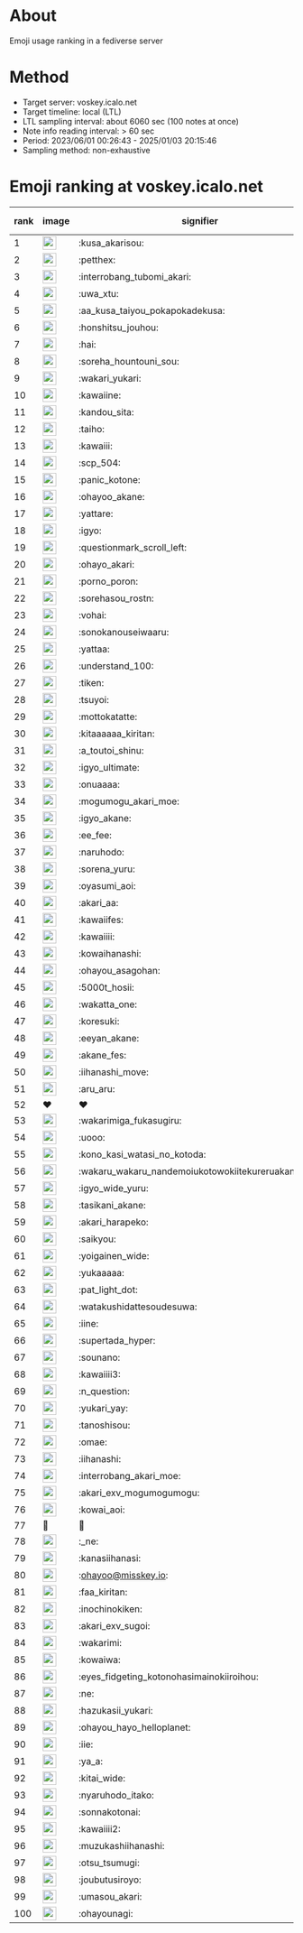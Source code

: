 # About
Emoji usage ranking in a fediverse server

# Method
- Target server: voskey.icalo.net
- Target timeline: local (LTL)
- LTL sampling interval: about 6060 sec (100 notes at once)
- Note info reading interval: > 60 sec
- Period: 2023/06/01 00:26:43 - 2025/01/03 20:15:46 
- Sampling method: non-exhaustive

# Emoji ranking at voskey.icalo.net

|rank|image|signifier|type|frequency score|
|----|----|----|----|----|
|1|<img height="24" src="https://voskey.icalo.net/emoji/kusa_akarisou.webp">|:kusa_akarisou:|custom|36852|
|2|<img height="24" src="https://voskey.icalo.net/emoji/petthex.webp">|:petthex:|custom|28829|
|3|<img height="24" src="https://voskey.icalo.net/emoji/interrobang_tubomi_akari.webp">|:interrobang_tubomi_akari:|custom|14879|
|4|<img height="24" src="https://voskey.icalo.net/emoji/uwa_xtu.webp">|:uwa_xtu:|custom|12638|
|5|<img height="24" src="https://voskey.icalo.net/emoji/aa_kusa_taiyou_pokapokadekusa.webp">|:aa_kusa_taiyou_pokapokadekusa:|custom|11762|
|6|<img height="24" src="https://voskey.icalo.net/emoji/honshitsu_jouhou.webp">|:honshitsu_jouhou:|custom|10280|
|7|<img height="24" src="https://voskey.icalo.net/emoji/hai.webp">|:hai:|custom|8804|
|8|<img height="24" src="https://voskey.icalo.net/emoji/soreha_hountouni_sou.webp">|:soreha_hountouni_sou:|custom|7558|
|9|<img height="24" src="https://voskey.icalo.net/emoji/wakari_yukari.webp">|:wakari_yukari:|custom|7231|
|10|<img height="24" src="https://voskey.icalo.net/emoji/kawaiine.webp">|:kawaiine:|custom|7086|
|11|<img height="24" src="https://voskey.icalo.net/emoji/kandou_sita.webp">|:kandou_sita:|custom|7020|
|12|<img height="24" src="https://voskey.icalo.net/emoji/taiho.webp">|:taiho:|custom|6988|
|13|<img height="24" src="https://voskey.icalo.net/emoji/kawaiii.webp">|:kawaiii:|custom|6767|
|14|<img height="24" src="https://voskey.icalo.net/emoji/scp_504.webp">|:scp_504:|custom|6057|
|15|<img height="24" src="https://voskey.icalo.net/emoji/panic_kotone.webp">|:panic_kotone:|custom|5968|
|16|<img height="24" src="https://voskey.icalo.net/emoji/ohayoo_akane.webp">|:ohayoo_akane:|custom|5467|
|17|<img height="24" src="https://voskey.icalo.net/emoji/yattare.webp">|:yattare:|custom|5016|
|18|<img height="24" src="https://voskey.icalo.net/emoji/igyo.webp">|:igyo:|custom|4942|
|19|<img height="24" src="https://voskey.icalo.net/emoji/questionmark_scroll_left.webp">|:questionmark_scroll_left:|custom|4792|
|20|<img height="24" src="https://voskey.icalo.net/emoji/ohayo_akari.webp">|:ohayo_akari:|custom|4763|
|21|<img height="24" src="https://voskey.icalo.net/emoji/porno_poron.webp">|:porno_poron:|custom|4558|
|22|<img height="24" src="https://voskey.icalo.net/emoji/sorehasou_rostn.webp">|:sorehasou_rostn:|custom|4452|
|23|<img height="24" src="https://voskey.icalo.net/emoji/vohai.webp">|:vohai:|custom|4431|
|24|<img height="24" src="https://voskey.icalo.net/emoji/sonokanouseiwaaru.webp">|:sonokanouseiwaaru:|custom|4418|
|25|<img height="24" src="https://voskey.icalo.net/emoji/yattaa.webp">|:yattaa:|custom|4179|
|26|<img height="24" src="https://voskey.icalo.net/emoji/understand_100.webp">|:understand_100:|custom|3924|
|27|<img height="24" src="https://voskey.icalo.net/emoji/tiken.webp">|:tiken:|custom|3851|
|28|<img height="24" src="https://voskey.icalo.net/emoji/tsuyoi.webp">|:tsuyoi:|custom|3850|
|29|<img height="24" src="https://voskey.icalo.net/emoji/mottokatatte.webp">|:mottokatatte:|custom|3723|
|30|<img height="24" src="https://voskey.icalo.net/emoji/kitaaaaaa_kiritan.webp">|:kitaaaaaa_kiritan:|custom|3685|
|31|<img height="24" src="https://voskey.icalo.net/emoji/a_toutoi_shinu.webp">|:a_toutoi_shinu:|custom|3648|
|32|<img height="24" src="https://voskey.icalo.net/emoji/igyo_ultimate.webp">|:igyo_ultimate:|custom|3573|
|33|<img height="24" src="https://voskey.icalo.net/emoji/onuaaaa.webp">|:onuaaaa:|custom|3314|
|34|<img height="24" src="https://voskey.icalo.net/emoji/mogumogu_akari_moe.webp">|:mogumogu_akari_moe:|custom|3091|
|35|<img height="24" src="https://voskey.icalo.net/emoji/igyo_akane.webp">|:igyo_akane:|custom|3072|
|36|<img height="24" src="https://voskey.icalo.net/emoji/ee_fee.webp">|:ee_fee:|custom|3059|
|37|<img height="24" src="https://voskey.icalo.net/emoji/naruhodo.webp">|:naruhodo:|custom|3053|
|38|<img height="24" src="https://voskey.icalo.net/emoji/sorena_yuru.webp">|:sorena_yuru:|custom|2964|
|39|<img height="24" src="https://voskey.icalo.net/emoji/oyasumi_aoi.webp">|:oyasumi_aoi:|custom|2947|
|40|<img height="24" src="https://voskey.icalo.net/emoji/akari_aa.webp">|:akari_aa:|custom|2926|
|41|<img height="24" src="https://voskey.icalo.net/emoji/kawaiifes.webp">|:kawaiifes:|custom|2912|
|42|<img height="24" src="https://voskey.icalo.net/emoji/kawaiiii.webp">|:kawaiiii:|custom|2883|
|43|<img height="24" src="https://voskey.icalo.net/emoji/kowaihanashi.webp">|:kowaihanashi:|custom|2828|
|44|<img height="24" src="https://voskey.icalo.net/emoji/ohayou_asagohan.webp">|:ohayou_asagohan:|custom|2726|
|45|<img height="24" src="https://voskey.icalo.net/emoji/5000t_hosii.webp">|:5000t_hosii:|custom|2652|
|46|<img height="24" src="https://voskey.icalo.net/emoji/wakatta_one.webp">|:wakatta_one:|custom|2622|
|47|<img height="24" src="https://voskey.icalo.net/emoji/koresuki.webp">|:koresuki:|custom|2608|
|48|<img height="24" src="https://voskey.icalo.net/emoji/eeyan_akane.webp">|:eeyan_akane:|custom|2604|
|49|<img height="24" src="https://voskey.icalo.net/emoji/akane_fes.webp">|:akane_fes:|custom|2601|
|50|<img height="24" src="https://voskey.icalo.net/emoji/iihanashi_move.webp">|:iihanashi_move:|custom|2596|
|51|<img height="24" src="https://voskey.icalo.net/emoji/aru_aru.webp">|:aru_aru:|custom|2586|
|52|❤|❤|unicode|2585|
|53|<img height="24" src="https://voskey.icalo.net/emoji/wakarimiga_fukasugiru.webp">|:wakarimiga_fukasugiru:|custom|2517|
|54|<img height="24" src="https://voskey.icalo.net/emoji/uooo.webp">|:uooo:|custom|2472|
|55|<img height="24" src="https://voskey.icalo.net/emoji/kono_kasi_watasi_no_kotoda.webp">|:kono_kasi_watasi_no_kotoda:|custom|2458|
|56|<img height="24" src="https://voskey.icalo.net/emoji/wakaru_wakaru_nandemoiukotowokiitekureruakanetyan.webp">|:wakaru_wakaru_nandemoiukotowokiitekureruakanetyan:|custom|2431|
|57|<img height="24" src="https://voskey.icalo.net/emoji/igyo_wide_yuru.webp">|:igyo_wide_yuru:|custom|2416|
|58|<img height="24" src="https://voskey.icalo.net/emoji/tasikani_akane.webp">|:tasikani_akane:|custom|2415|
|59|<img height="24" src="https://voskey.icalo.net/emoji/akari_harapeko.webp">|:akari_harapeko:|custom|2366|
|60|<img height="24" src="https://voskey.icalo.net/emoji/saikyou.webp">|:saikyou:|custom|2288|
|61|<img height="24" src="https://voskey.icalo.net/emoji/yoigainen_wide.webp">|:yoigainen_wide:|custom|2274|
|62|<img height="24" src="https://voskey.icalo.net/emoji/yukaaaaa.webp">|:yukaaaaa:|custom|2269|
|63|<img height="24" src="https://voskey.icalo.net/emoji/pat_light_dot.webp">|:pat_light_dot:|custom|2266|
|64|<img height="24" src="https://voskey.icalo.net/emoji/watakushidattesoudesuwa.webp">|:watakushidattesoudesuwa:|custom|2209|
|65|<img height="24" src="https://voskey.icalo.net/emoji/iine.webp">|:iine:|custom|2154|
|66|<img height="24" src="https://voskey.icalo.net/emoji/supertada_hyper.webp">|:supertada_hyper:|custom|2073|
|67|<img height="24" src="https://voskey.icalo.net/emoji/sounano.webp">|:sounano:|custom|2069|
|68|<img height="24" src="https://voskey.icalo.net/emoji/kawaiiii3.webp">|:kawaiiii3:|custom|2026|
|69|<img height="24" src="https://voskey.icalo.net/emoji/n_question.webp">|:n_question:|custom|2021|
|70|<img height="24" src="https://voskey.icalo.net/emoji/yukari_yay.webp">|:yukari_yay:|custom|1981|
|71|<img height="24" src="https://voskey.icalo.net/emoji/tanoshisou.webp">|:tanoshisou:|custom|1945|
|72|<img height="24" src="https://voskey.icalo.net/emoji/omae.webp">|:omae:|custom|1941|
|73|<img height="24" src="https://voskey.icalo.net/emoji/iihanashi.webp">|:iihanashi:|custom|1904|
|74|<img height="24" src="https://voskey.icalo.net/emoji/interrobang_akari_moe.webp">|:interrobang_akari_moe:|custom|1843|
|75|<img height="24" src="https://voskey.icalo.net/emoji/akari_exv_mogumogumogu.webp">|:akari_exv_mogumogumogu:|custom|1830|
|76|<img height="24" src="https://voskey.icalo.net/emoji/kowai_aoi.webp">|:kowai_aoi:|custom|1825|
|77|🤔|🤔|unicode|1789|
|78|<img height="24" src="https://voskey.icalo.net/emoji/_ne.webp">|:_ne:|custom|1787|
|79|<img height="24" src="https://voskey.icalo.net/emoji/kanasiihanasi.webp">|:kanasiihanasi:|custom|1783|
|80|<img height="24" src="https://voskey.icalo.net/emoji/ohayoo.webp">|:ohayoo@misskey.io:|custom|1752|
|81|<img height="24" src="https://voskey.icalo.net/emoji/faa_kiritan.webp">|:faa_kiritan:|custom|1745|
|82|<img height="24" src="https://voskey.icalo.net/emoji/inochinokiken.webp">|:inochinokiken:|custom|1712|
|83|<img height="24" src="https://voskey.icalo.net/emoji/akari_exv_sugoi.webp">|:akari_exv_sugoi:|custom|1697|
|84|<img height="24" src="https://voskey.icalo.net/emoji/wakarimi.webp">|:wakarimi:|custom|1688|
|85|<img height="24" src="https://voskey.icalo.net/emoji/kowaiwa.webp">|:kowaiwa:|custom|1680|
|86|<img height="24" src="https://voskey.icalo.net/emoji/eyes_fidgeting_kotonohasimainokiiroihou.webp">|:eyes_fidgeting_kotonohasimainokiiroihou:|custom|1679|
|87|<img height="24" src="https://voskey.icalo.net/emoji/ne.webp">|:ne:|custom|1664|
|88|<img height="24" src="https://voskey.icalo.net/emoji/hazukasii_yukari.webp">|:hazukasii_yukari:|custom|1647|
|89|<img height="24" src="https://voskey.icalo.net/emoji/ohayou_hayo_helloplanet.webp">|:ohayou_hayo_helloplanet:|custom|1646|
|90|<img height="24" src="https://voskey.icalo.net/emoji/iie.webp">|:iie:|custom|1635|
|91|<img height="24" src="https://voskey.icalo.net/emoji/ya_a.webp">|:ya_a:|custom|1624|
|92|<img height="24" src="https://voskey.icalo.net/emoji/kitai_wide.webp">|:kitai_wide:|custom|1612|
|93|<img height="24" src="https://voskey.icalo.net/emoji/nyaruhodo_itako.webp">|:nyaruhodo_itako:|custom|1561|
|94|<img height="24" src="https://voskey.icalo.net/emoji/sonnakotonai.webp">|:sonnakotonai:|custom|1525|
|95|<img height="24" src="https://voskey.icalo.net/emoji/kawaiiii2.webp">|:kawaiiii2:|custom|1509|
|96|<img height="24" src="https://voskey.icalo.net/emoji/muzukashiihanashi.webp">|:muzukashiihanashi:|custom|1471|
|97|<img height="24" src="https://voskey.icalo.net/emoji/otsu_tsumugi.webp">|:otsu_tsumugi:|custom|1470|
|98|<img height="24" src="https://voskey.icalo.net/emoji/joubutusiroyo.webp">|:joubutusiroyo:|custom|1470|
|99|<img height="24" src="https://voskey.icalo.net/emoji/umasou_akari.webp">|:umasou_akari:|custom|1430|
|100|<img height="24" src="https://voskey.icalo.net/emoji/ohayounagi.webp">|:ohayounagi:|custom|1404|
